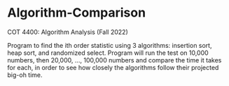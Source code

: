 # Algorithm-Comparison
COT 4400: Algorithm Analysis (Fall 2022)

Program to find the ith order statistic using 3 algorithms: insertion sort, heap sort, and randomized select.
Program will run the test on 10,000 numbers, then 20,000, ..., 100,000 numbers and compare the time it takes for each, in order to see how closely the algorithms follow their projected big-oh time.
